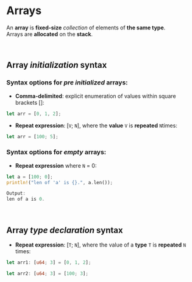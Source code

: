 # Arrays
An **array** is **fixed-size** *collection* of elements of **the same type**.<br>
Arrays are **allocated** on the **stack**.

<br>

## Array *initialization* syntax
### Syntax options for *pre initialized* arrays:
- **Comma-delimited**: explicit enumeration of values within square brackets \[\]:
```Rust
let arr = [0, 1, 2];
```

- **Repeat expression**: \[``V``; ``N``\], where the **value** ``V`` is **repeated** ``N``times:
```Rust
let arr = [100; 5];
```

### Syntax options for *empty* arrays:
- **Repeat expression** where ``N`` = 0:
```Rust
let a = [100; 0];
println!("len of 'a' is {}.", a.len());

Output:
len of a is 0.
```

<br>

## Array *type declaration* syntax
- **Repeat expression**: \[``T``; ``N``\], where the value of a **type** ``T`` is **repeated** ``N`` times:
```Rust
let arr1: [u64; 3] = [0, 1, 2];

let arr2: [u64; 3] = [100; 3];
```
